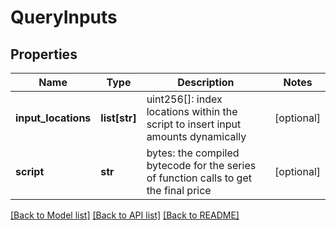 # QueryInputs

## Properties

| Name                | Type          | Description                                                                          | Notes      |
| ------------------- | ------------- | ------------------------------------------------------------------------------------ | ---------- |
| **input_locations** | **list[str]** | uint256[]: index locations within the script to insert input amounts dynamically     | [optional] |
| **script**          | **str**       | bytes: the compiled bytecode for the series of function calls to get the final price | [optional] |

[[Back to Model list]](../README.md#documentation-for-models) [[Back to API list]](../README.md#documentation-for-api-endpoints) [[Back to README]](../README.md)
